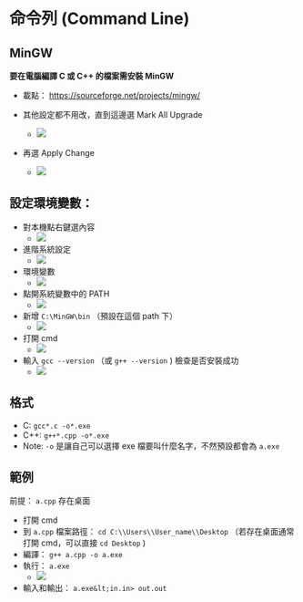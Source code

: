 # 命令列 (Command Line)

## MinGW

 **要在電腦編譯 C 或 C++ 的檔案需安裝 MinGW** 

- 載點： <https://sourceforge.net/projects/mingw/> 

-   其他設定都不用改，直到這邊選 Mark All Upgrade
    - ![](images/cmdStep1.png)

-   再選 Apply Change
    - ![](images/cmdStep2.png)

## 設定環境變數：

-   對本機點右鍵選內容
    - ![](images/cmdStep3.png)
-   進階系統設定
    - ![](images/cmdStep4.png)
-   環境變數
    - ![](images/cmdStep5.png)
-   點開系統變數中的 PATH
    - ![](images/cmdStep6.png)
-   新增 `C:\MinGW\bin` （預設在這個 path 下）
    - ![](images/cmdStep7.png)
-   打開 cmd
    - ![](images/cmdStep8.png)
-   輸入 `gcc --version` （或 `g++ --version` ) 檢查是否安裝成功
    - ![](images/cmdStep9.png)

## 格式

- C: `gcc*.c -o*.exe` 
- C++: `g++*.cpp -o*.exe` 
- Note: `-o` 是讓自己可以選擇 exe 檔要叫什麼名字，不然預設都會為 `a.exe` 

## 範例

前提： `a.cpp` 存在桌面

- 打開 cmd
- 到 `a.cpp` 檔案路徑： `cd C:\\Users\\User_name\\Desktop` （若存在桌面通常打開 cmd，可以直接 `cd Desktop` )
- 編譯： `g++ a.cpp -o a.exe` 
-   執行： `a.exe` 
    - ![](images/cmdStep10.png)
- 輸入和輸出： `a.exe&lt;in.in> out.out` 
